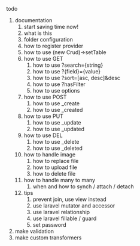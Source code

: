 todo

1. documentation
	1. start saving time now!
	1. what is this
	1. folder configuration
	1. how to register provider
	1. how to use (new Crud)->setTable
	1. how to use GET
		1. how to use ?search={string}
		1. how to use ?{field}={value}
		1. how to use ?sort=[asc, desc]&desc
		1. how to use ?hasFilter
		1. how to use options
	1. how to use POST
		1. how to use _create
		1. how to use _created
	1. how to use PUT
		1. how to use _update
		1. how to use _updated
	1. how to use DEL
		1. how to use _delete
		1. how to use _deleted
	1. how to handle image
		1. how to replace file
		1. how to upload file
		1. how to delete file
	1. how to handle many to many
		1. when and how to synch / attach / detach
	1. tips
		1. prevent join, use view instead
		1. use laravel mutator and accessor
		1. use laravel relationship
		1. use laravel fillable / guard
		1. set password
1. make validation
1. make custom transformers